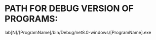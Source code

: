 # PATH FOR DEBUG VERSION OF PROGRAMS:
lab[N]/[ProgramName]/bin/Debug/net8.0-windows/[ProgramName].exe